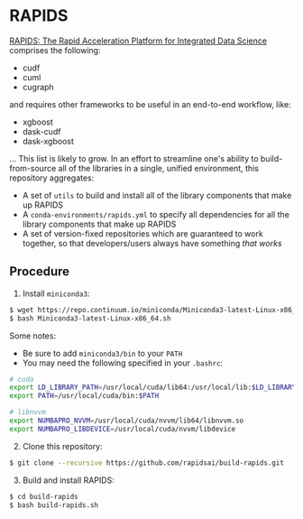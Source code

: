 # RAPIDS

[RAPIDS: The Rapid Acceleration Platform for Integrated Data Science](https://rapids.ai) comprises the following:

* cudf
* cuml
* cugraph

and requires other frameworks to be useful in an end-to-end workflow, like:

* xgboost
* dask-cudf
* dask-xgboost

... This list is likely to grow. In an effort to streamline one's ability to build-from-source all of the libraries in a single, unified environment, this repository aggregates:

* A set of `utils` to build and install all of the library components that make up RAPIDS
* A `conda-environments/rapids.yml` to specify all dependencies for all the library components that make up RAPIDS
* A set of version-fixed repositories which are guaranteed to work together, so that developers/users always have something _that works_

## Procedure

1. Install `miniconda3`:

```bash
$ wget https://repo.continuum.io/miniconda/Miniconda3-latest-Linux-x86_64.sh
$ bash Miniconda3-latest-Linux-x86_64.sh
```

Some notes:
* Be sure to add `miniconda3/bin` to your `PATH`
* You may need the following specified in your `.bashrc`:
```bash
# cuda
export LD_LIBRARY_PATH=/usr/local/cuda/lib64:/usr/local/lib:$LD_LIBRARY_PATH
export PATH=/usr/local/cuda/bin:$PATH

# libnvvm
export NUMBAPRO_NVVM=/usr/local/cuda/nvvm/lib64/libnvvm.so
export NUMBAPRO_LIBDEVICE=/usr/local/cuda/nvvm/libdevice
```

2. Clone this repository:

```bash
$ git clone --recursive https://github.com/rapidsai/build-rapids.git
```

3. Build and install RAPIDS:

```bash
$ cd build-rapids
$ bash build-rapids.sh
```
